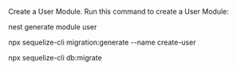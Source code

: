 Create a User Module.
Run this command to create a User Module:

nest generate module user

npx sequelize-cli migration:generate --name create-user

npx sequelize-cli db:migrate

